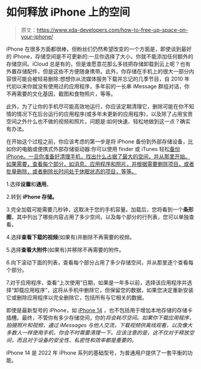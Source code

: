 # 如何释放 iPhone 上的空间

> 原文：<https://www.xda-developers.com/how-to-free-up-space-on-your-iphone/>

iPhone 在很多方面都很棒，但粉丝们仍然希望改变的一个方面是，即使谈到最好的 iPhone，存储空间是不可更新的:一旦你选择了大小，你就不能添加任何额外的存储空间。iCloud 总是有的，但是谁愿意花那么多钱把存储卸载到云上呢？也有外置存储配件，但是这些不方便随身携带。此外，你存储在手机上的很大一部分内容很可能会被轻易删除:想想你从流媒体服务下载并忘记的几季节目，自 2010 年代初以来你就没有使用过的应用程序，多年前的一长串 iMessage 群组对话，你不再需要的文化基因，截图和食物照片，等等。

此外，为了让你的手机尽可能高效地运行，你应该定期清理它，删除可能在你不知情的情况下在后台运行的应用程序(或多年未更新的应用程序)，以及除了占用宝贵空间之外什么也不做的视频和照片。问题是:如何快速、轻松地做到这一点？确实有办法。

在开始这个过程之前，你应该考虑的第一步是将 iPhone 备份到外部存储设备，比如你的电脑或便携式外部存储驱动器:你可以使用 finder 或 iTunes 轻松[备份 iPhone。一旦你准备好清理手机，找出什么占据了最大的空间，并从那里开始。如果需要，查看每个部分，如消息、应用程序和照片，并根据需要删除项目，或者批量删除，或者删除长时间处于休眠状态的项目，等等。](https://www.xda-developers.com/how-to-create-itunes-backup-iphone-ipad/)

1.选择**设置**和**通用**。

2.转到 **iPhone 存储。**

3.完全加载可能需要几秒钟，这取决于您的手机容量。加载后，您将看到一个**条形图**，其中列出了哪些内容占用了多少空间，以及每个部分的行列表，您可以单独查看。

4.选择**查看下载的视频**(如果有)并删除不再需要的视频。

5.选择**查看大附件**(如果有)并移除不再需要的附件。

6.向下滚动下面的列表，查看每个部分占用了多少存储空间，并从那里逐个查看每个部分。

7.对于应用程序，查看“上次使用”日期，如果是一年多以前，选择该应用程序并选择“卸载应用程序”，这将从手机中删除它，但保留您的数据，如果您决定重新安装它或删除应用程序以完全删除它，包括所有与它相关的数据。

即使是最新型号的 iPhone，如 [iPhone 14](https://www.xda-developers.com/apple-iphone-14-review/) ，也不包括用于增加本地存储的存储卡插槽。最终，不管你有多少存储空间，你的*将会耗尽空间。如果你下载应用程序，拍摄照片和视频，通过 iMessages 与他人交流，下载视频供离线观看，以及像大多数人一样使用手机，你会不时需要清理一下。应该注意的是，这不仅对于释放空间，而且对于设备的安全性、私密性和效率都是重要的。*

iPhone 14 是 2022 年 iPhone 系列的基础型号，为普通用户提供了一套平衡的功能。